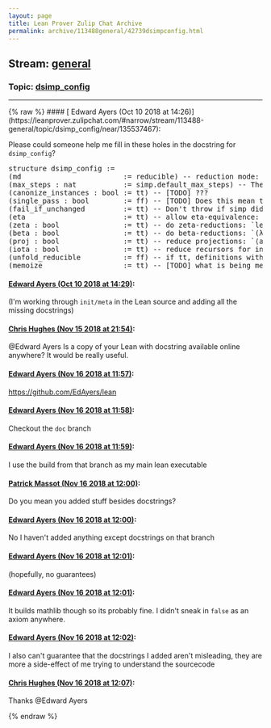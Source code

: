 ```yaml
---
layout: page
title: Lean Prover Zulip Chat Archive 
permalink: archive/113488general/42739dsimpconfig.html
---
```


## Stream: [general](https://leanprover-community.github.io/archive/113488general/index.html)
### Topic: [dsimp_config](https://leanprover-community.github.io/archive/113488general/42739dsimpconfig.html)

---

<base href="https://leanprover.zulipchat.com">
{% raw %}
#### [ Edward Ayers (Oct 10 2018 at 14:26)](https://leanprover.zulipchat.com/#narrow/stream/113488-general/topic/dsimp_config/near/135537467):
<p>Please could someone help me fill in these holes in the docstring for <code>dsimp_config</code>?</p>
<div class="codehilite"><pre><span></span><span class="kn">structure</span> <span class="n">dsimp_config</span> <span class="o">:=</span>
<span class="o">(</span><span class="n">md</span>                        <span class="o">:=</span> <span class="kn">reducible</span><span class="o">)</span> <span class="c1">-- reduction mode: how aggressively constants are replaced with their definitions.</span>
<span class="o">(</span><span class="n">max_steps</span> <span class="o">:</span> <span class="n">nat</span>           <span class="o">:=</span> <span class="n">simp</span><span class="bp">.</span><span class="n">default_max_steps</span><span class="o">)</span> <span class="c1">-- The maximum number of steps allowed before failing.</span>
<span class="o">(</span><span class="n">canonize_instances</span> <span class="o">:</span> <span class="n">bool</span> <span class="o">:=</span> <span class="n">tt</span><span class="o">)</span> <span class="c1">-- [TODO] ???</span>
<span class="o">(</span><span class="n">single_pass</span> <span class="o">:</span> <span class="n">bool</span>        <span class="o">:=</span> <span class="n">ff</span><span class="o">)</span> <span class="c1">-- [TODO] Does this mean that _each_ simp-lemma can only be used once?</span>
<span class="o">(</span><span class="n">fail_if_unchanged</span>         <span class="o">:=</span> <span class="n">tt</span><span class="o">)</span> <span class="c1">-- Don&#39;t throw if simp didn&#39;t do anything.</span>
<span class="o">(</span><span class="n">eta</span>                       <span class="o">:=</span> <span class="n">tt</span><span class="o">)</span> <span class="c1">-- allow eta-equivalence: `(λ x, F $ x) ↝ F`</span>
<span class="o">(</span><span class="n">zeta</span> <span class="o">:</span> <span class="n">bool</span>               <span class="o">:=</span> <span class="n">tt</span><span class="o">)</span> <span class="c1">-- do zeta-reductions: `let x : a := b in c ↝ c[x/b]`.</span>
<span class="o">(</span><span class="n">beta</span> <span class="o">:</span> <span class="n">bool</span>               <span class="o">:=</span> <span class="n">tt</span><span class="o">)</span> <span class="c1">-- do beta-reductions: `(λ x, E) $ (y) ↝ E[x/y]`.</span>
<span class="o">(</span><span class="n">proj</span> <span class="o">:</span> <span class="n">bool</span>               <span class="o">:=</span> <span class="n">tt</span><span class="o">)</span> <span class="c1">-- reduce projections: `⟨a,b⟩.1 ↝ a` [TODO] I think?</span>
<span class="o">(</span><span class="n">iota</span> <span class="o">:</span> <span class="n">bool</span>               <span class="o">:=</span> <span class="n">tt</span><span class="o">)</span> <span class="c1">-- reduce recursors for inductive datatypes: eg `nat.rec_on (succ n) Z R ↝ R n $ nat.rec_on n Z R`</span>
<span class="o">(</span><span class="n">unfold_reducible</span>          <span class="o">:=</span> <span class="n">ff</span><span class="o">)</span> <span class="c1">-- if tt, definitions with `reducible` transparency will be unfolded (delta-reduced)</span>
<span class="o">(</span><span class="n">memoize</span>                   <span class="o">:=</span> <span class="n">tt</span><span class="o">)</span> <span class="c1">-- [TODO] what is being memoised?</span>
</pre></div>

#### [ Edward Ayers (Oct 10 2018 at 14:29)](https://leanprover.zulipchat.com/#narrow/stream/113488-general/topic/dsimp_config/near/135537599):
<p>(I'm working through <code>init/meta</code> in the Lean source and adding all the missing docstrings)</p>

#### [ Chris Hughes (Nov 15 2018 at 21:54)](https://leanprover.zulipchat.com/#narrow/stream/113488-general/topic/dsimp_config/near/147772589):
<p><span class="user-mention" data-user-id="121918">@Edward Ayers</span> Is a copy of your Lean with docstring available online anywhere? It would be really useful.</p>

#### [ Edward Ayers (Nov 16 2018 at 11:57)](https://leanprover.zulipchat.com/#narrow/stream/113488-general/topic/dsimp_config/near/147809879):
<p><a href="https://github.com/EdAyers/lean" target="_blank" title="https://github.com/EdAyers/lean">https://github.com/EdAyers/lean</a></p>

#### [ Edward Ayers (Nov 16 2018 at 11:58)](https://leanprover.zulipchat.com/#narrow/stream/113488-general/topic/dsimp_config/near/147809934):
<p>Checkout the <code>doc</code> branch</p>

#### [ Edward Ayers (Nov 16 2018 at 11:59)](https://leanprover.zulipchat.com/#narrow/stream/113488-general/topic/dsimp_config/near/147809977):
<p>I use the build from that branch as my main lean executable</p>

#### [ Patrick Massot (Nov 16 2018 at 12:00)](https://leanprover.zulipchat.com/#narrow/stream/113488-general/topic/dsimp_config/near/147810027):
<p>Do you mean you added stuff besides docstrings?</p>

#### [ Edward Ayers (Nov 16 2018 at 12:00)](https://leanprover.zulipchat.com/#narrow/stream/113488-general/topic/dsimp_config/near/147810032):
<p>No I haven't added anything except docstrings on that branch</p>

#### [ Edward Ayers (Nov 16 2018 at 12:01)](https://leanprover.zulipchat.com/#narrow/stream/113488-general/topic/dsimp_config/near/147810043):
<p>(hopefully, no guarantees)</p>

#### [ Edward Ayers (Nov 16 2018 at 12:01)](https://leanprover.zulipchat.com/#narrow/stream/113488-general/topic/dsimp_config/near/147810057):
<p>It builds mathlib though so its probably fine. I didn't sneak in <code>false</code> as an axiom anywhere.</p>

#### [ Edward Ayers (Nov 16 2018 at 12:02)](https://leanprover.zulipchat.com/#narrow/stream/113488-general/topic/dsimp_config/near/147810108):
<p>I also can't guarantee that the docstrings I added aren't misleading, they are more a side-effect of me trying to understand the sourcecode</p>

#### [ Chris Hughes (Nov 16 2018 at 12:07)](https://leanprover.zulipchat.com/#narrow/stream/113488-general/topic/dsimp_config/near/147810263):
<p>Thanks <span class="user-mention" data-user-id="121918">@Edward Ayers</span></p>


{% endraw %}
